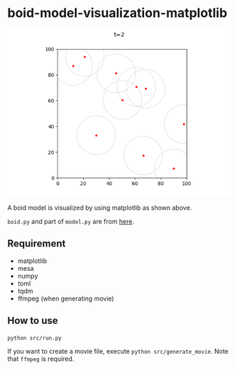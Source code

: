 # boid-model-visualization-matplotlib
![demo](https://github.com/estshorter/boid-model-visualization-matplotlib/raw/master/movie.gif)

A boid model is visualized by using matplotlib as shown above.

`boid.py` and part of `model.py` are from [here](https://github.com/projectmesa/mesa/tree/master/examples/boid_flockers/boid_flockers).

## Requirement
- matplotlib
- mesa
- numpy
- toml
- tqdm
- ffmpeg (when generating movie)

## How to use
```
python src/run.py
```

If you want to create a movie file, execute `python src/generate_movie`.
Note that `ffmpeg` is required.
